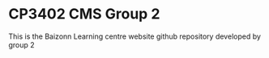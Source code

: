<h1>CP3402 CMS Group 2</h1>
This is the Baizonn Learning centre website github repository developed by group 2
